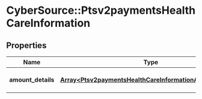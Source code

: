 # CyberSource::Ptsv2paymentsHealthCareInformation

## Properties
Name | Type | Description | Notes
------------ | ------------- | ------------- | -------------
**amount_details** | [**Array&lt;Ptsv2paymentsHealthCareInformationAmountDetails&gt;**](Ptsv2paymentsHealthCareInformationAmountDetails.md) | array for Healthcare fields | [optional] 


